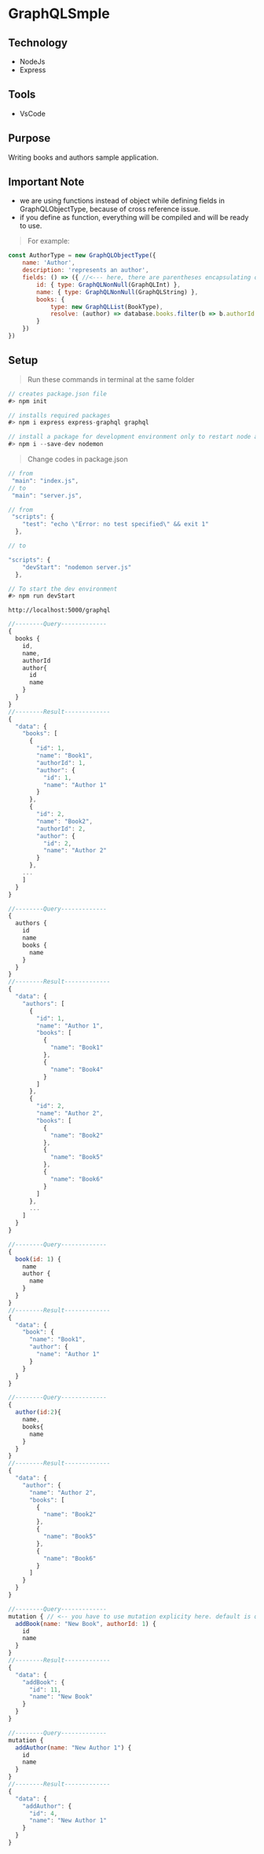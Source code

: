 # GraphQLSmple

## Technology

- NodeJs
- Express

## Tools

- VsCode

## Purpose

Writing books and authors sample application.

## Important Note

- we are using functions instead of object while defining fields in GraphQLObjectType, because of cross reference issue.
- if you define as function, everything will be compiled and will be ready to use.

> For example:

```js
const AuthorType = new GraphQLObjectType({
    name: 'Author',
    description: 'represents an author',
    fields: () => ({ //<--- here, there are parentheses encapsulating object. 
        id: { type: GraphQLNonNull(GraphQLInt) },
        name: { type: GraphQLNonNull(GraphQLString) },
        books: {
            type: new GraphQLList(BookType),
            resolve: (author) => database.books.filter(b => b.authorId === author.id)
        }
    })
})
```

## Setup

> Run these commands in terminal at the same folder

```js
// creates package.json file
#> npm init 

// installs required packages
#> npm i express express-graphql graphql 

// install a package for development environment only to restart node after every save
#> npm i --save-dev nodemon 
```

> Change codes in package.json

```js
// from
 "main": "index.js",
// to 
 "main": "server.js",
```

```js
// from
 "scripts": {
    "test": "echo \"Error: no test specified\" && exit 1"
  },

// to 

"scripts": {
    "devStart": "nodemon server.js"
  },
```

```js
// To start the dev environment
#> npm run devStart
```

```http
http://localhost:5000/graphql
```

```js
//--------Query-------------
{
  books {
    id,
    name,
    authorId
    author{
      id
      name
    }
  }
}
//--------Result-------------
{
  "data": {
    "books": [
      {
        "id": 1,
        "name": "Book1",
        "authorId": 1,
        "author": {
          "id": 1,
          "name": "Author 1"
        }
      },
      {
        "id": 2,
        "name": "Book2",
        "authorId": 2,
        "author": {
          "id": 2,
          "name": "Author 2"
        }
      },
    ...
    ]
  }
}
```

```js
//--------Query-------------
{
  authors {
    id
    name
    books {
      name
    }
  }
}
//--------Result-------------
{
  "data": {
    "authors": [
      {
        "id": 1,
        "name": "Author 1",
        "books": [
          {
            "name": "Book1"
          },
          {
            "name": "Book4"
          }
        ]
      },
      {
        "id": 2,
        "name": "Author 2",
        "books": [
          {
            "name": "Book2"
          },
          {
            "name": "Book5"
          },
          {
            "name": "Book6"
          }
        ]
      },
      ...
    ]
  }
}
```

```js
//--------Query-------------
{
  book(id: 1) {
    name
    author {
      name
    }
  }
}
//--------Result-------------
{
  "data": {
    "book": {
      "name": "Book1",
      "author": {
        "name": "Author 1"
      }
    }
  }
}
```

```js
//--------Query-------------
{
  author(id:2){
    name,
    books{
      name
    }
  }
}
//--------Result-------------
{
  "data": {
    "author": {
      "name": "Author 2",
      "books": [
        {
          "name": "Book2"
        },
        {
          "name": "Book5"
        },
        {
          "name": "Book6"
        }
      ]
    }
  }
}
```

```js
//--------Query-------------
mutation { // <-- you have to use mutation explicity here. default is query
  addBook(name: "New Book", authorId: 1) {
    id
    name
  }
}
//--------Result-------------
{
  "data": {
    "addBook": {
      "id": 11,
      "name": "New Book"
    }
  }
}
```

```js
//--------Query-------------
mutation {
  addAuthor(name: "New Author 1") {
    id
    name
  }
}
//--------Result-------------
{
  "data": {
    "addAuthor": {
      "id": 4,
      "name": "New Author 1"
    }
  }
}
```
